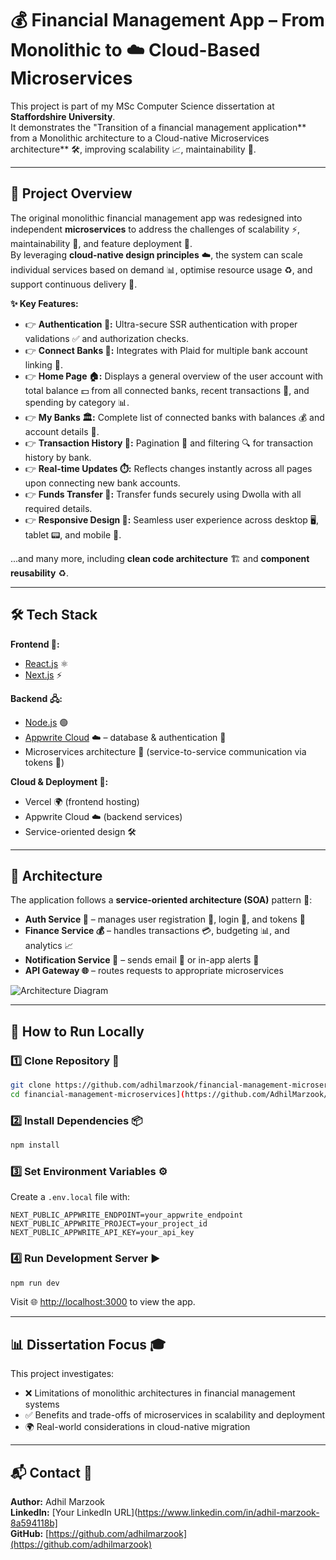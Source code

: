 # 💰 Financial Management App – From Monolithic to ☁️ Cloud-Based Microservices

This project is part of my MSc Computer Science dissertation at **Staffordshire University**.  
It demonstrates the "Transition of a financial management application** from a Monolithic architecture to a Cloud-native Microservices architecture** 🛠️, improving scalability 📈, maintainability 🔧.

---

## 📜 Project Overview

The original monolithic financial management app was redesigned into independent **microservices** to address the challenges of scalability ⚡, maintainability 🧩, and feature deployment 🚀.  
By leveraging **cloud-native design principles** ☁️, the system can scale individual services based on demand 📊, optimise resource usage ♻️, and support continuous delivery 🔄.

**✨ Key Features:**
- 👉 **Authentication 🔐:** Ultra-secure SSR authentication with proper validations ✅ and authorization checks.
- 👉 **Connect Banks 🏦:** Integrates with Plaid for multiple bank account linking 🔗.
- 👉 **Home Page 🏠:** Displays a general overview of the user account with total balance 💵 from all connected banks, recent transactions 📜, and spending by category 📊.
- 👉 **My Banks 🏛️:** Complete list of connected banks with balances 💰 and account details 📝.
- 👉 **Transaction History 📂:** Pagination 📄 and filtering 🔍 for transaction history by bank.
- 👉 **Real-time Updates ⏱️:** Reflects changes instantly across all pages upon connecting new bank accounts.
- 👉 **Funds Transfer 💸:** Transfer funds securely using Dwolla with all required details.
- 👉 **Responsive Design 📱:** Seamless user experience across desktop 🖥️, tablet 📟, and mobile 📲.

...and many more, including **clean code architecture** 🏗️ and **component reusability** ♻️.

---

## 🛠️ Tech Stack

**Frontend 🎨:**
- [React.js](https://reactjs.org/) ⚛️
- [Next.js](https://nextjs.org/) ⚡

**Backend 🖧:**
- [Node.js](https://nodejs.org/) 🟢
- [Appwrite Cloud](https://appwrite.io/) ☁️ – database & authentication 🔑  
- Microservices architecture 🧩 (service-to-service communication via tokens 🔗)

**Cloud & Deployment 🚀:**
- Vercel 🌍 (frontend hosting)
- Appwrite Cloud ☁️ (backend services)
- Service-oriented design 🛠️

---

## 📐 Architecture

The application follows a **service-oriented architecture (SOA)** pattern 🧠:
- **Auth Service 🔐** – manages user registration 📝, login 🔑, and tokens 🎫
- **Finance Service 💰** – handles transactions 💳, budgeting 📊, and analytics 📈
- **Notification Service 🔔** – sends email 📧 or in-app alerts 📱
- **API Gateway 🌐** – routes requests to appropriate microservices

![Architecture Diagram](docs/architecture-diagram.png)

---

## 🚀 How to Run Locally

### 1️⃣ Clone Repository 📂
```bash
git clone https://github.com/adhilmarzook/financial-management-microservices.git
cd financial-management-microservices](https://github.com/AdhilMarzook/dissertation_project.git
```

### 2️⃣ Install Dependencies 📦
```bash
npm install
```

### 3️⃣ Set Environment Variables ⚙️
Create a `.env.local` file with:
```env
NEXT_PUBLIC_APPWRITE_ENDPOINT=your_appwrite_endpoint
NEXT_PUBLIC_APPWRITE_PROJECT=your_project_id
NEXT_PUBLIC_APPWRITE_API_KEY=your_api_key
```

### 4️⃣ Run Development Server ▶️
```bash
npm run dev
```
Visit 🌐 [http://localhost:3000](http://localhost:3000) to view the app.

---

## 📊 Dissertation Focus 🎓

This project investigates:
- ❌ Limitations of monolithic architectures in financial management systems
- ✅ Benefits and trade-offs of microservices in scalability and deployment
- 🌍 Real-world considerations in cloud-native migration

---

## 📬 Contact 🤝
**Author:** Adhil Marzook  
**LinkedIn:** [Your LinkedIn URL](https://www.linkedin.com/in/adhil-marzook-8a594118b]  
**GitHub:** [https://github.com/adhilmarzook](https://github.com/adhilmarzook)

